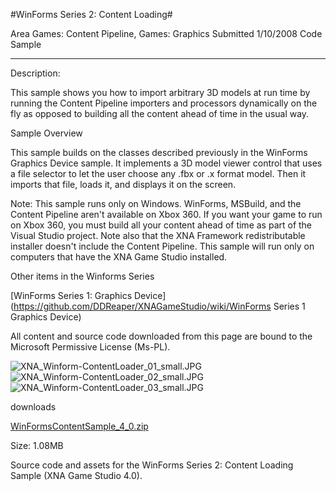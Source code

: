#WinForms Series 2: Content Loading#

Area
Games: Content Pipeline, Games: Graphics
Submitted
1/10/2008
Code Sample

---

Description: 

This sample shows you how to import arbitrary 3D models at run time by running the Content Pipeline importers and processors dynamically on the fly as opposed to building all the content ahead of time in the usual way.

Sample Overview

This sample builds on the classes described previously in the WinForms Graphics Device sample. It implements a 3D model viewer control that uses a file selector to let the user choose any .fbx or .x format model. Then it imports that file, loads it, and displays it on the screen.

Note: This sample runs only on Windows. WinForms, MSBuild, and the Content Pipeline aren't available on Xbox 360. If you want your game to run on Xbox 360, you must build all your content ahead of time as part of the Visual Studio project. Note also that the XNA Framework redistributable installer doesn't include the Content Pipeline. This sample will run only on computers that have the XNA Game Studio installed.

Other items in the Winforms Series

[WinForms Series 1: Graphics Device](https://github.com/DDReaper/XNAGameStudio/wiki/WinForms Series 1 Graphics Device)


All content and source code downloaded from this page are bound to the Microsoft Permissive License (Ms-PL).

![XNA_Winform-ContentLoader_01_small.JPG](https://github.com/DDReaper/XNAGameStudio/blob/master/Images/XNA_Winform-ContentLoader_01_small.JPG)![XNA_Winform-ContentLoader_02_small.JPG](https://github.com/DDReaper/XNAGameStudio/blob/master/Images/XNA_Winform-ContentLoader_02_small.JPG)![XNA_Winform-ContentLoader_03_small.JPG](https://github.com/DDReaper/XNAGameStudio/blob/master/Images/XNA_Winform-ContentLoader_03_small.JPG)
  	  	 
downloads

[WinFormsContentSample_4_0.zip](https://github.com/DDReaper/XNAGameStudio/blob/master/Samples/WinFormsContentSample_4_0.zip?raw=true)

Size: 1.08MB

Source code and assets for the WinForms Series 2: Content Loading Sample (XNA Game Studio 4.0). 